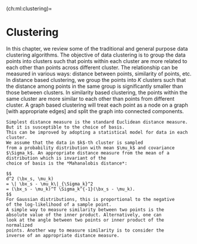 (ch:ml:clustering)=
# Clustering

In this chapter, we review some of the traditional 
and general purpose data clustering algorithms. 
The objective of data clustering
is to group the data points into clusters such that
points within each cluster are more related to each other 
than points across different cluster. The relationship
can be measured in various ways: distance between points,
similarity of points, etc.
In distance based clustering, we group the points
into $K$ clusters such that the distance among points in the
same group is significantly smaller than those between clusters.
In similarity based clustering, 
the points within the same cluster are more similar
to each other than points from different cluster. 
A graph based clustering will treat each point as a node
on a graph [with appropriate edges] and split the graph
into connected components.

````{div}
Simplest distance measure is the standard Euclidean distance measure.
But it is susceptible to the choice of basis.
This can be improved by adopting a statistical model for data in each cluster.
We assume that the data in $k$-th cluster is sampled
from a probability distribution with mean $\mu_k$ and covariance
$\Sigma_k$. An appropriate distance measure from the mean of a 
distribution which is invariant of the
choice of basis is the *Mahanalobis distance*:

$$
d^2 (\bx_s, \mu_k) 
= \| \bx_s - \mu_k\|_{\Sigma_k}^2 
= (\bx_s - \mu_k)^T \Sigma_k^{-1}(\bx_s - \mu_k).
$$
For Gaussian distributions, this is proportional to the negative
of the log-likelihood of a sample point. 
A simple way to measure similarity between two points is the
absolute value of the inner product. Alternatively, one can
look at the angle between two points or inner product of the normalized
points. Another way to measure similarity is to consider the
inverse of an appropriate distance measure.
````

